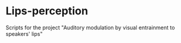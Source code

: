 # Lips-perception
Scripts for the project "Auditory modulation by visual entrainment to speakers' lips"
